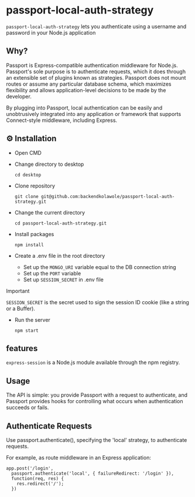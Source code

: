 # passport-local-auth-strategy

`passport-local-auth-strategy` lets you authenticate using a username and password in your Node.js application

## Why?
Passport is Express-compatible authentication middleware for Node.js. Passport's sole purpose is to authenticate requests, which it does through an extensible set of plugins known as strategies. Passport does not mount routes or assume any particular database schema, which maximizes flexibility and allows application-level decisions to be made by the developer. 

By plugging into Passport, local authentication can be easily and unobtrusively integrated into any application or framework that supports Connect-style middleware, including Express.


## ⚙️ Installation

- Open CMD
  
- Change directory to desktop

  `cd desktop`
   
- Clone repository

  `git clone git@github.com:backendkolawole/passport-local-auth-strategy.git`

- Change the current directory

  `cd passport-local-auth-strategy.git`
  
- Install packages

  `npm install`

- Create a .env file in the root directory

  - Set up the `MONGO_URI` variable equal to the DB connection string
  - Set up the `PORT` variable
  - Set up `SESSION_SECRET` in .env file

> [!IMPORTANT]
>  `SESSION_SECRET` is the secret used to sign the session ID cookie (like a string or a Buffer).

- Run the server

  `npm start`
  
## features
`express-session` is a Node.js module available through the npm registry. 

## Usage 
The API is simple: you provide Passport with a request to authenticate, and Passport provides hooks for controlling what occurs when authentication succeeds or fails.


## Authenticate Requests
Use passport.authenticate(), specifying the 'local' strategy, to authenticate requests.

For example, as route middleware in an Express application:

```
app.post('/login', 
  passport.authenticate('local', { failureRedirect: '/login' }),
  function(req, res) {
    res.redirect('/');
  })

```
